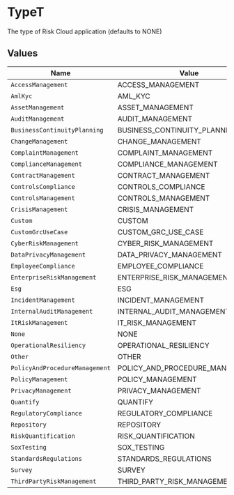 # TypeT

The type of Risk Cloud application (defaults to NONE)


## Values

| Name                            | Value                           |
| ------------------------------- | ------------------------------- |
| `AccessManagement`              | ACCESS_MANAGEMENT               |
| `AmlKyc`                        | AML_KYC                         |
| `AssetManagement`               | ASSET_MANAGEMENT                |
| `AuditManagement`               | AUDIT_MANAGEMENT                |
| `BusinessContinuityPlanning`    | BUSINESS_CONTINUITY_PLANNING    |
| `ChangeManagement`              | CHANGE_MANAGEMENT               |
| `ComplaintManagement`           | COMPLAINT_MANAGEMENT            |
| `ComplianceManagement`          | COMPLIANCE_MANAGEMENT           |
| `ContractManagement`            | CONTRACT_MANAGEMENT             |
| `ControlsCompliance`            | CONTROLS_COMPLIANCE             |
| `ControlsManagement`            | CONTROLS_MANAGEMENT             |
| `CrisisManagement`              | CRISIS_MANAGEMENT               |
| `Custom`                        | CUSTOM                          |
| `CustomGrcUseCase`              | CUSTOM_GRC_USE_CASE             |
| `CyberRiskManagement`           | CYBER_RISK_MANAGEMENT           |
| `DataPrivacyManagement`         | DATA_PRIVACY_MANAGEMENT         |
| `EmployeeCompliance`            | EMPLOYEE_COMPLIANCE             |
| `EnterpriseRiskManagement`      | ENTERPRISE_RISK_MANAGEMENT      |
| `Esg`                           | ESG                             |
| `IncidentManagement`            | INCIDENT_MANAGEMENT             |
| `InternalAuditManagement`       | INTERNAL_AUDIT_MANAGEMENT       |
| `ItRiskManagement`              | IT_RISK_MANAGEMENT              |
| `None`                          | NONE                            |
| `OperationalResiliency`         | OPERATIONAL_RESILIENCY          |
| `Other`                         | OTHER                           |
| `PolicyAndProcedureManagement`  | POLICY_AND_PROCEDURE_MANAGEMENT |
| `PolicyManagement`              | POLICY_MANAGEMENT               |
| `PrivacyManagement`             | PRIVACY_MANAGEMENT              |
| `Quantify`                      | QUANTIFY                        |
| `RegulatoryCompliance`          | REGULATORY_COMPLIANCE           |
| `Repository`                    | REPOSITORY                      |
| `RiskQuantification`            | RISK_QUANTIFICATION             |
| `SoxTesting`                    | SOX_TESTING                     |
| `StandardsRegulations`          | STANDARDS_REGULATIONS           |
| `Survey`                        | SURVEY                          |
| `ThirdPartyRiskManagement`      | THIRD_PARTY_RISK_MANAGEMENT     |